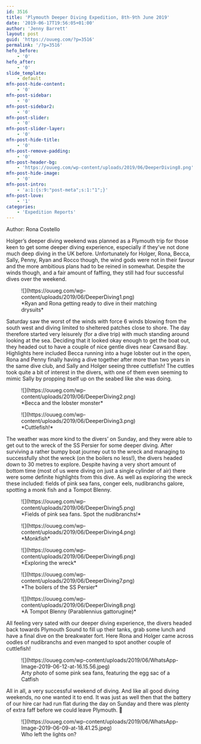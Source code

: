 ```yaml
---
id: 3516
title: 'Plymouth Deeper Diving Expedition, 8th-9th June 2019'
date: '2019-06-17T19:56:05+01:00'
author: 'Jenny Barrett'
layout: post
guid: 'https://ouueg.com/?p=3516'
permalink: '/?p=3516'
hefo_before:
    - '0'
hefo_after:
    - '0'
slide_template:
    - default
mfn-post-hide-content:
    - '0'
mfn-post-sidebar:
    - '0'
mfn-post-sidebar2:
    - '0'
mfn-post-slider:
    - '0'
mfn-post-slider-layer:
    - '0'
mfn-post-hide-title:
    - '0'
mfn-post-remove-padding:
    - '0'
mfn-post-header-bg:
    - 'https://ouueg.com/wp-content/uploads/2019/06/DeeperDiving8.png'
mfn-post-hide-image:
    - '0'
mfn-post-intro:
    - 'a:1:{s:9:"post-meta";s:1:"1";}'
mfn-post-love:
    - '1'
categories:
    - 'Expedition Reports'
---
```


Author: Rona Costello

Holger’s deeper diving weekend was planned as a Plymouth trip for those keen to get some deeper diving experience, especially if they’ve not done much deep diving in the UK before. Unfortunately for Holger, Rona, Becca, Sally, Penny, Ryan and Rocco though, the wind gods were not in their favour and the more ambitious plans had to be reined in somewhat. Despite the winds though, and a fair amount of faffing, they still had four successful dives over the weekend.

<div class="wp-block-image"><figure class="aligncenter">![](https://ouueg.com/wp-content/uploads/2019/06/DeeperDiving1.png)<figcaption>*Ryan and Rona getting ready to dive in their matching drysuits*</figcaption></figure></div>Saturday saw the worst of the winds with force 6 winds blowing from the south west and diving limited to sheltered patches close to shore. The day therefore started very leisurely (for a dive trip) with much standing around looking at the sea. Deciding that it looked okay enough to get the boat out, they headed out to have a couple of nice gentle dives near Cawsand Bay. Highlights here included Becca running into a huge lobster out in the open, Rona and Penny finally having a dive together after more than two years in the same dive club, and Sally and Holger seeing three cuttlefish! The cuttles took quite a bit of interest in the divers, with one of them even seeming to mimic Sally by propping itself up on the seabed like she was doing.

<div class="wp-block-image"><figure class="aligncenter">![](https://ouueg.com/wp-content/uploads/2019/06/DeeperDiving2.png)<figcaption>*Becca and the lobster monster*</figcaption></figure></div><div class="wp-block-image"><figure class="aligncenter">![](https://ouueg.com/wp-content/uploads/2019/06/DeeperDiving3.png)<figcaption>*Cuttlefish!*</figcaption></figure></div>The weather was more kind to the divers’ on Sunday, and they were able to get out to the wreck of the SS Persier for some deeper diving. After surviving a rather bumpy boat journey out to the wreck and managing to successfully shot the wreck (on the boilers no less!), the divers headed down to 30 metres to explore. Despite having a very short amount of bottom time (most of us were diving on just a single cylinder of air) there were some definite highlights from this dive. As well as exploring the wreck these included: fields of pink sea fans, conger eels, nudibranchs galore, spotting a monk fish and a Tompot Blenny.

<div class="wp-block-image"><figure class="aligncenter">![](https://ouueg.com/wp-content/uploads/2019/06/DeeperDiving5.png)<figcaption>*Fields of pink sea fans. Spot the nudibranchs!*</figcaption></figure></div><div class="wp-block-image"><figure class="aligncenter">![](https://ouueg.com/wp-content/uploads/2019/06/DeeperDiving4.png)<figcaption>*Monkfish*</figcaption></figure></div><div class="wp-block-image"><figure class="aligncenter">![](https://ouueg.com/wp-content/uploads/2019/06/DeeperDiving6.png)<figcaption>*Exploring the wreck*</figcaption></figure></div><div class="wp-block-image"><figure class="aligncenter">![](https://ouueg.com/wp-content/uploads/2019/06/DeeperDiving7.png)<figcaption>*The boilers of the SS Persier*</figcaption></figure></div><div class="wp-block-image"><figure class="aligncenter">![](https://ouueg.com/wp-content/uploads/2019/06/DeeperDiving8.png)<figcaption>*A Tompot Blenny (Parablennius gattorugine)*</figcaption></figure></div>All feeling very sated with our deeper diving experience, the divers headed back towards Plymouth Sound to fill up their tanks, grab some lunch and have a final dive on the breakwater fort. Here Rona and Holger came across oodles of nudibranchs and even manged to spot another couple of cuttlefish!

<figure class="wp-block-image">![](https://ouueg.com/wp-content/uploads/2019/06/WhatsApp-Image-2019-06-12-at-16.15.56.jpeg)<figcaption>Arty photo of some pink sea fans, featuring the egg sac of a Catfish</figcaption></figure>All in all, a very successful weekend of diving. And like all good diving weekends, no one wanted it to end. It was just as well then that the battery of our hire car had run flat during the day on Sunday and there was plenty of extra faff before we could leave Plymouth. 🙂

<figure class="wp-block-image">![](https://ouueg.com/wp-content/uploads/2019/06/WhatsApp-Image-2019-06-09-at-18.41.25.jpeg)<figcaption>Who left the lights on?</figcaption></figure>
